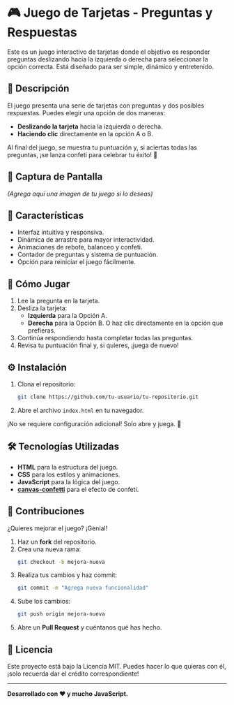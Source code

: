 # 🎮 Juego de Tarjetas - Preguntas y Respuestas

Este es un juego interactivo de tarjetas donde el objetivo es responder preguntas deslizando hacia la izquierda o derecha para seleccionar la opción correcta. Está diseñado para ser simple, dinámico y entretenido.

## 🚀 Descripción

El juego presenta una serie de tarjetas con preguntas y dos posibles respuestas. Puedes elegir una opción de dos maneras:

- **Deslizando la tarjeta** hacia la izquierda o derecha.
- **Haciendo clic** directamente en la opción A o B.

Al final del juego, se muestra tu puntuación y, si aciertas todas las preguntas, ¡se lanza confeti para celebrar tu éxito! 🎉

## 📸 Captura de Pantalla

*(Agrega aquí una imagen de tu juego si lo deseas)*

## 🧩 Características

- Interfaz intuitiva y responsiva.
- Dinámica de arrastre para mayor interactividad.
- Animaciones de rebote, balanceo y confeti.
- Contador de preguntas y sistema de puntuación.
- Opción para reiniciar el juego fácilmente.

## 🎯 Cómo Jugar

1. Lee la pregunta en la tarjeta.
2. Desliza la tarjeta:
   - **Izquierda** para la Opción A.
   - **Derecha** para la Opción B.
   O haz clic directamente en la opción que prefieras.
3. Continúa respondiendo hasta completar todas las preguntas.
4. Revisa tu puntuación final y, si quieres, ¡juega de nuevo!

## ⚙️ Instalación

1. Clona el repositorio:
   ```bash
   git clone https://github.com/tu-usuario/tu-repositorio.git
   ```
2. Abre el archivo `index.html` en tu navegador.

¡No se requiere configuración adicional! Solo abre y juega. 🙌

## 🛠️ Tecnologías Utilizadas

- **HTML** para la estructura del juego.
- **CSS** para los estilos y animaciones.
- **JavaScript** para la lógica del juego.
- **[canvas-confetti](https://www.npmjs.com/package/canvas-confetti)** para el efecto de confeti.

## 🤝 Contribuciones

¿Quieres mejorar el juego? ¡Genial!

1. Haz un **fork** del repositorio.
2. Crea una nueva rama:
   ```bash
   git checkout -b mejora-nueva
   ```
3. Realiza tus cambios y haz commit:
   ```bash
   git commit -m "Agrega nueva funcionalidad"
   ```
4. Sube los cambios:
   ```bash
   git push origin mejora-nueva
   ```
5. Abre un **Pull Request** y cuéntanos qué has hecho.

## 📄 Licencia

Este proyecto está bajo la Licencia MIT. Puedes hacer lo que quieras con él, ¡solo recuerda dar el crédito correspondiente!

---

**Desarrollado con ❤️ y mucho JavaScript.**

